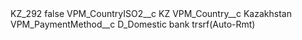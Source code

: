 <?xml version="1.0" encoding="UTF-8"?>
<CustomMetadata xmlns="http://soap.sforce.com/2006/04/metadata" xmlns:xsi="http://www.w3.org/2001/XMLSchema-instance" xmlns:xsd="http://www.w3.org/2001/XMLSchema">
    <label>KZ_292</label>
    <protected>false</protected>
    <values>
        <field>VPM_CountryISO2__c</field>
        <value xsi:type="xsd:string">KZ</value>
    </values>
    <values>
        <field>VPM_Country__c</field>
        <value xsi:type="xsd:string">Kazakhstan</value>
    </values>
    <values>
        <field>VPM_PaymentMethod__c</field>
        <value xsi:type="xsd:string">D_Domestic bank trsrf(Auto-Rmt)</value>
    </values>
</CustomMetadata>
